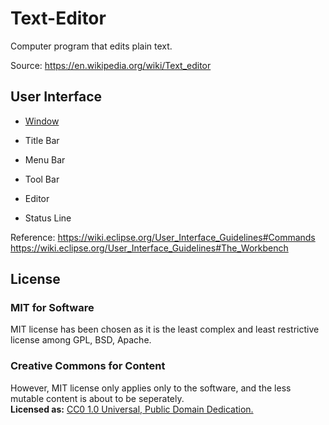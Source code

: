 # Text-Editor
 Computer program that edits plain text. 
 
 Source: https://en.wikipedia.org/wiki/Text_editor

## User Interface 
* [Window](https://en.wikipedia.org/wiki/Window_(computing))
* Title Bar
* Menu Bar
* Tool Bar

* Editor
* Status Line

Reference: https://wiki.eclipse.org/User_Interface_Guidelines#Commands  
https://wiki.eclipse.org/User_Interface_Guidelines#The_Workbench

## License
### MIT for Software
MIT license has been chosen as it is the least complex and least restrictive license among GPL, BSD, Apache.
### Creative Commons for Content
However, MIT license only applies only to the software, and the less mutable content is about to be seperately.  
**Licensed as:** [CC0 1.0 Universal, Public Domain Dedication.](https://creativecommons.org/publicdomain/zero/1.0/?ref=chooser-v1)



